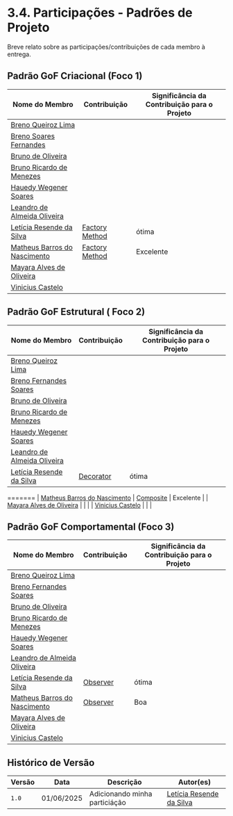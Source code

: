 # 3.4. Participações - Padrões de Projeto

Breve relato sobre as participações/contribuições de cada membro à entrega.

## Padrão GoF Criacional (Foco 1)

| Nome do Membro | Contribuição | Significância da Contribuição para o Projeto |
|----------------|--------------|----------------------------------------------|
| [Breno Queiroz Lima](https://github.com/brenob6) |  |  |
| [Breno Soares Fernandes](https://github.com/brenofrds) |  |  |
| [Bruno de Oliveira](https://github.com/BrunoOLiveirax) |  |  |
| [Bruno Ricardo de Menezes](https://github.com/EhOBruno) |  | |
| [Hauedy Wegener Soares](https://github.com/HauedyWS) |  |  |
| [Leandro de Almeida Oliveira](https://github.com/leomitx10) |  |  |
| [Letícia Resende da Silva](https://github.com/LeticiaResende23) |[Factory Method](https://unbarqdsw2025-1-turma01.github.io/2025.1-T01-_G4_QuemFazNiver_GostaDe_Entrega_03/#/PadroesDeProjeto/3.1.2.FactoryMethod)  | ótima |
| [Matheus Barros do Nascimento](https://github.com/Ninja-Haiyai) | [Factory Method](https://unbarqdsw2025-1-turma01.github.io/2025.1-T01-_G4_QuemFazNiver_GostaDe_Entrega_03/#/PadroesDeProjeto/3.1.2.FactoryMethod) | Excelente |
| [Mayara Alves de Oliveira](https://github.com/Mayara-tech) |  |  |
| [Vinicius Castelo](https://github.com/Vini47) |  |  |


## Padrão GoF Estrutural ( Foco 2)

| Nome do Membro | Contribuição | Significância da Contribuição para o Projeto |
|----------------|--------------|----------------------------------------------|
| [Breno Queiroz Lima](https://github.com/brenob6) |  |  |
| [Breno Fernandes Soares](https://github.com/brenofrds) |  |  |
| [Bruno de Oliveira](https://github.com/BrunoOLiveirax) |  |  |
| [Bruno Ricardo de Menezes](https://github.com/EhOBruno) |  |  |
| [Hauedy Wegener Soares](https://github.com/HauedyWS) |  |  |
| [Leandro de Almeida Oliveira](https://github.com/leomitx10) |  |  |
| [Letícia Resende da Silva](https://github.com/LeticiaResende23) | [Decorator](https://unbarqdsw2025-1-turma01.github.io/2025.1-T01-_G4_QuemFazNiver_GostaDe_Entrega_03/#/PadroesDeProjeto/3.2.2.Decorator) | ótima |
=======
| [Matheus Barros do Nascimento](https://github.com/Ninja-Haiyai) | [Composite](https://unbarqdsw2025-1-turma01.github.io/2025.1-T01-_G4_QuemFazNiver_GostaDe_Entrega_03/#/PadroesDeProjeto/3.2.1.Composite)  | Excelente  |
| [Mayara Alves de Oliveira](https://github.com/Mayara-tech) |  |  |
| [Vinicius Castelo](https://github.com/Vini47) |  |  |


## Padrão GoF Comportamental (Foco 3)

| Nome do Membro | Contribuição | Significância da Contribuição para o Projeto |
|----------------|--------------|----------------------------------------------|
| [Breno Queiroz Lima](https://github.com/brenob6) |  |  |
| [Breno Fernandes Soares](https://github.com/brenofrds) |  |  |
| [Bruno de Oliveira](https://github.com/BrunoOLiveirax) |  |  |
| [Bruno Ricardo de Menezes](https://github.com/EhOBruno) |  |  |
| [Hauedy Wegener Soares](https://github.com/HauedyWS) |  |  |
| [Leandro de Almeida Oliveira](https://github.com/leomitx10) |  |  |
| [Letícia Resende da Silva](https://github.com/LeticiaResende23) | [Observer](https://unbarqdsw2025-1-turma01.github.io/2025.1-T01-_G4_QuemFazNiver_GostaDe_Entrega_03/#/PadroesDeProjeto/3.3.2.Observer) | ótima |
| [Matheus Barros do Nascimento](https://github.com/Ninja-Haiyai) | [Observer](https://unbarqdsw2025-1-turma01.github.io/2025.1-T01-_G4_QuemFazNiver_GostaDe_Entrega_03/#/PadroesDeProjeto/3.3.2.Observer) | Boa |
| [Mayara Alves de Oliveira](https://github.com/Mayara-tech) | |  |
| [Vinicius Castelo](https://github.com/Vini47) |  | |


## Histórico de Versão

| Versão | Data       | Descrição                            | Autor(es) | 
|--------|------------|----------------------------------------|-----------|
| `1.0`  | 01/06/2025 |  Adicionando minha particiáção   | [Letícia Resende da Silva](https://github.com/LeticiaResende23) |  
